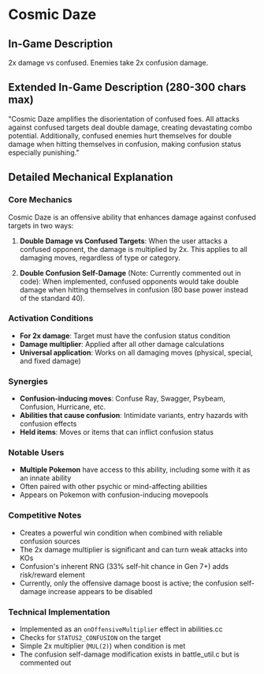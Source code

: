 # Cosmic Daze

## In-Game Description
2x damage vs confused. Enemies take 2x confusion damage.

## Extended In-Game Description (280-300 chars max)
"Cosmic Daze amplifies the disorientation of confused foes. All attacks against confused targets deal double damage, creating devastating combo potential. Additionally, confused enemies hurt themselves for double damage when hitting themselves in confusion, making confusion status especially punishing."

## Detailed Mechanical Explanation

### Core Mechanics
Cosmic Daze is an offensive ability that enhances damage against confused targets in two ways:

1. **Double Damage vs Confused Targets**: When the user attacks a confused opponent, the damage is multiplied by 2x. This applies to all damaging moves, regardless of type or category.

2. **Double Confusion Self-Damage** (Note: Currently commented out in code): When implemented, confused opponents would take double damage when hitting themselves in confusion (80 base power instead of the standard 40).

### Activation Conditions
- **For 2x damage**: Target must have the confusion status condition
- **Damage multiplier**: Applied after all other damage calculations
- **Universal application**: Works on all damaging moves (physical, special, and fixed damage)

### Synergies
- **Confusion-inducing moves**: Confuse Ray, Swagger, Psybeam, Confusion, Hurricane, etc.
- **Abilities that cause confusion**: Intimidate variants, entry hazards with confusion effects
- **Held items**: Moves or items that can inflict confusion status

### Notable Users
- **Multiple Pokemon** have access to this ability, including some with it as an innate ability
- Often paired with other psychic or mind-affecting abilities
- Appears on Pokemon with confusion-inducing movepools

### Competitive Notes
- Creates a powerful win condition when combined with reliable confusion sources
- The 2x damage multiplier is significant and can turn weak attacks into KOs
- Confusion's inherent RNG (33% self-hit chance in Gen 7+) adds risk/reward element
- Currently, only the offensive damage boost is active; the confusion self-damage increase appears to be disabled

### Technical Implementation
- Implemented as an `onOffensiveMultiplier` effect in abilities.cc
- Checks for `STATUS2_CONFUSION` on the target
- Simple 2x multiplier (`MUL(2)`) when condition is met
- The confusion self-damage modification exists in battle_util.c but is commented out